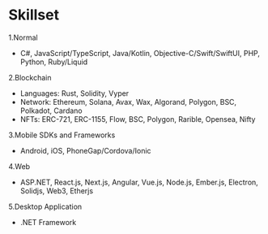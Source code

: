 # Skillset


1.Normal
- C#, JavaScript/TypeScript, Java/Kotlin, Objective-C/Swift/SwiftUI, PHP, Python, Ruby/Liquid

2.Blockchain
- Languages: Rust, Solidity, Vyper
- Network: Ethereum, Solana, Avax, Wax, Algorand, Polygon, BSC, Polkadot, Cardano
- NFTs: ERC-721, ERC-1155, Flow, BSC, Polygon, Rarible, Opensea, Nifty

3.Mobile SDKs and Frameworks

- Android, iOS, PhoneGap/Cordova/Ionic

4.Web

- ASP.NET, React.js, Next.js, Angular, Vue.js, Node.js, Ember.js, Electron, Solidjs, Web3, Etherjs

5.Desktop Application

- .NET Framework
